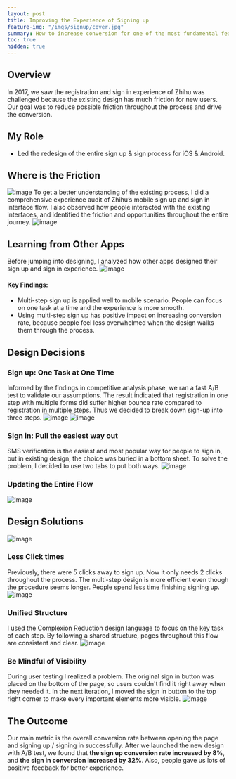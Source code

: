 ```yaml
---
layout: post
title: Improving the Experience of Signing up
feature-img: "/imgs/signup/cover.jpg"
summary: How to increase conversion for one of the most fundamental feature
toc: true
hidden: true
---
```


## Overview
In 2017, we saw the registration and sign in experience of Zhihu was challenged because the existing design has much friction for new users. Our goal was to reduce possible friction throughout the process and drive the conversion.

## My Role
- Led the redesign of the entire sign up & sign process for iOS & Android.

## Where is the Friction
![image](/imgs/signup/audit.jpg)
To get a better understanding of the existing process, I did a comprehensive experience audit of Zhihu’s mobile sign up and sign in interface flow. I also observed how people interacted with the existing interfaces, and identified the friction and opportunities throughout the entire journey.
![image](/imgs/signup/problems.jpg)

## Learning from Other Apps
Before jumping into designing, I analyzed how other apps designed their sign up and sign in experience.
![image](/imgs/signup/competitive.jpg)
#### Key Findings:
- Multi-step sign up is applied well to mobile scenario. People can focus on one task at a time and the experience is more smooth.
- Using multi-step sign up has positive impact on increasing conversion rate, because people feel less overwhelmed when the design walks them through the process.

## Design Decisions
### Sign up: One Task at One Time
Informed by the findings in competitive analysis phase, we ran a fast A/B test to validate our assumptions. The result indicated that registration in one step with multiple forms did suffer higher bounce rate compared to registration in multiple steps. Thus we decided to break down sign-up into three steps.
![image](/imgs/signup/decision.jpg)
![image](/imgs/signup/decision1.jpg)

### Sign in: Pull the easiest way out
SMS verification is the easiest and most popular way for people to sign in, but in existing design, the choice was buried in a bottom sheet. To solve the problem, I decided to use two tabs to put both ways.
![image](/imgs/signup/decision2.jpg)

### Updating the Entire Flow
![image](/imgs/signup/flow_chart.jpg)

## Design Solutions
![image](/imgs/signup/all.jpg)

### Less Click times
Previously, there were 5 clicks away to sign up. Now it only needs 2 clicks throughout the process. The multi-step design is more efficient even though the procedure seems longer. People spend less time finishing signing up.
![image](/imgs/signup/less_click.jpg)

### Unified Structure
I used the Complexion Reduction design language to focus on the key task of each step. By following a shared structure, pages throughout this flow are consistent and clear.
![image](/imgs/signup/unified_structure.jpg)

### Be Mindful of Visibility
During user testing I realized a problem. The original sign in button was placed on the bottom of the page, so users couldn't find it right away when they needed it. In the next iteration, I moved the sign in button to the top right corner to make every important elements more visible.
![image](/imgs/signup/visibility.jpg)

## The Outcome
Our main metric is the overall conversion rate between opening the page and signing up / signing in successfully. After we launched the new design with A/B test, we found that **the sign up conversion rate increased by 8%**, and **the sign in conversion increased by 32%**. Also, people gave us lots of positive feedback for better experience.

